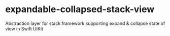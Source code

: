 # expandable-collapsed-stack-view
Abstraction layer for stack framework supporting expand &amp; collapse state of view in Swift UIKit 
